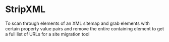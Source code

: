 # StripXML
To scan through elements of an XML sitemap and grab elements with certain property value pairs and remove the entire containing element to get a full list of URLs for a site migration tool
